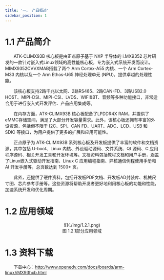 ```yaml
---
title: '一、 产品概述'
sidebar_position: 1
---
```


# 1.1 产品简介

&emsp;&emsp;ATK-CLIMX93B 核心板是由正点原子基于 NXP 半导体的 i.MX9352 芯片研发的一款针对嵌入式Linux领域的高性能核心板，专为嵌入式系统开发而设计。MIMX9352CVVXMAB搭载了两个 Arm Cortex-A55 内核、一个 Arm Cortex-M33 内核以及一个 Arm Ethos-U65 神经处理单元 (NPU)，提供卓越的处理性能。

&emsp;&emsp;该核心板支持2路千兆以太网、2路RS485、2路CAN-FD、3路USB2.0 HOST、MIPI-DSI、MIPI-CSI、LVDS、WIFI&BT、音频等多种功能接口，非常适合用于进行嵌入式开发评估、产品应用集成等。

&emsp;&emsp;在内存方面，ATK-CLIMX93B 核心板配备了LPDDR4X RAM，并提供了eMMC存储空间，满足了大部分开发容量需求。此外，该核心板还拥有丰富的外设资源，包括但不限于 I2C、SPI、CAN FD、UART、ADC、LCD、USB 和 SDIO 等接口，为用户提供了更多的扩展和应用可能性。

&emsp;&emsp;正点原子为 ATK-CLIMX93B 系列核心板及开发板提供了丰富的软件和文档资源，其中包括 U-boot、Linux 内核、外设驱动源码、文件系统、Qt 源码、C 应用程序源码、相关开发工具和开发环境等。文档资料包括教程文档和用户手册，涵盖了Linux嵌入式驱动开发指南、Linux C 应用编程指南、异核通信例程使用手册和AI 开发手册等，总页数达到 1500+ 页。

&emsp;&emsp;此外，还提供了硬件资料，包括开发板PDF文档、开发板AD封装库、机械尺寸图、芯片参考手册等。这些资源将帮助开发者更好地利用核心板的功能和性能，加速系统开发和优化周期。

# 1.2 应用领域

<center>
![](./img/1.2.1.png)<br />
图 1.2.1部分应用领域
</center>

# 1.3 资料下载

&emsp;&emsp;下载中心：http://www.openedv.com/docs/boards/arm-linux/iMX93hxb.html

